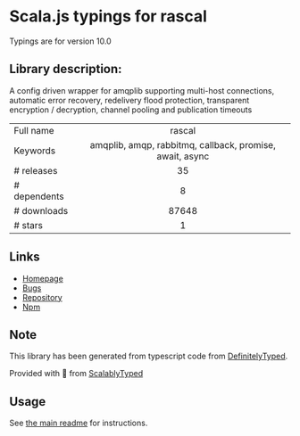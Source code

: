 
# Scala.js typings for rascal

Typings are for version 10.0

## Library description:
A config driven wrapper for amqplib supporting multi-host connections, automatic error recovery, redelivery flood protection, transparent encryption / decryption,  channel pooling and publication timeouts

|                    |                 |
| ------------------ | :-------------: |
| Full name          | rascal |
| Keywords           | amqplib, amqp, rabbitmq, callback, promise, await, async |
| # releases         | 35 |
| # dependents       | 8 |
| # downloads        | 87648 |
| # stars            | 1 |

## Links
- [Homepage](https://guidesmiths.github.io/rascal/)
- [Bugs](https://github.com/guidesmiths/rascal/issues)
- [Repository](https://github.com/guidesmiths/rascal)
- [Npm](https://www.npmjs.com/package/rascal)
    


## Note
This library has been generated from typescript code from [DefinitelyTyped](https://definitelytyped.org).

Provided with :purple_heart: from [ScalablyTyped](https://github.com/oyvindberg/ScalablyTyped)

## Usage
See [the main readme](../../readme.md) for instructions.


